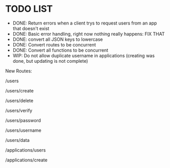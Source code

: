 # TODO LIST
- DONE: Return errors when a client trys to request users from an app that doesn't exist
- DONE: Basic error handling, right now nothing really happens: FIX THAT
- DONE: convert all JSON keys to lowercase
- DONE: Convert routes to be concurrent
- DONE: Convert all functions to be concurrent
- WIP: Do not allow duplicate username in applications (creating was done, but updating is not complete)


New Routes:

/users

/users/create

/users/delete

/users/verify

/users/password

/users/username

/users/data


/applications/users

/applications/create
